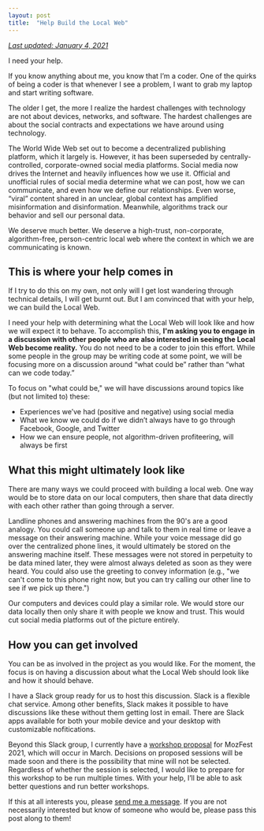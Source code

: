 ```yaml
---
layout: post
title:  "Help Build the Local Web"
---
```


_[Last updated: January 4, 2021](https://github.com/jlleblanc/blog.jlleblanc.com/blob/gh-pages/_posts/2020-12-29-help-build-the-local-web.md)_

I need your help.

If you know anything about me, you know that I’m a coder. One of the quirks of being a coder is that whenever I see a problem, I want to grab my laptop and start writing software.

The older I get, the more I realize the hardest challenges with technology are not about devices, networks, and software. The hardest challenges are about the social contracts and expectations we have around using technology.

The World Wide Web set out to become a decentralized publishing platform, which it largely is. However, it has been superseded by centrally-controlled, corporate-owned social media platforms. Social media now drives the Internet and heavily influences how we use it. Official and unofficial rules of social media determine what we can post, how we can communicate, and even how we define our relationships. Even worse, “viral” content shared in an unclear, global context has amplified misinformation and disinformation. Meanwhile, algorithms track our behavior and sell our personal data.

We deserve much better. We deserve a high-trust, non-corporate, algorithm-free, person-centric local web where the context in which we are communicating is known.
## This is where your help comes in
If I try to do this on my own, not only will I get lost wandering through technical details, I will get burnt out. But I am convinced that with your help, we can build the Local Web.

I need your help with determining what the Local Web will look like and how we will expect it to behave. To accomplish this, **I'm asking you to engage in a discussion with other people who are also interested in seeing the Local Web become reality.** You do not need to be a coder to join this effort. While some people in the group may be writing code at some point, we will be focusing more on a discussion around “what could be” rather than “what can we code today.”

To focus on "what could be," we will have discussions around topics like (but not limited to) these:

* Experiences we’ve had (positive and negative) using social media
* What we know we could do if we didn’t always have to go through Facebook, Google, and Twitter
* How we can ensure people, not algorithm-driven profiteering, will always be first
## What this might ultimately look like
There are many ways we could proceed with building a local web. One way would be to store data on our local computers, then share that data directly with each other rather than going through a server.

Landline phones and answering machines from the 90's are a good analogy. You could call someone up and talk to them in real time or leave a message on their answering machine. While your voice message did go over the centralized phone lines, it would ultimately be stored on the answering machine itself. These messages were not stored in perpetuity to be data mined later, they were almost always deleted as soon as they were heard. You could also use the greeting to convey information (e.g., "we can't come to this phone right now, but you can try calling our other line to see if we pick up there.")

Our computers and devices could play a similar role. We would store our data locally then only share it with people we know and trust. This would cut social media platforms out of the picture entirely.

## How you can get involved
You can be as involved in the project as you would like. For the moment, the focus is on having a discussion about what the Local Web should look like and how it should behave. 

I have a Slack group ready for us to host this discussion. Slack is a flexible chat service. Among other benefits, Slack makes it possible to have discussions like these without them getting lost in email. There are Slack apps available for both your mobile device and your desktop with customizable nofitications.

Beyond this Slack group, I currently have a [workshop proposal](https://pretalx.com/mozfest-2021/talk/review/NP89FKFXVEJCBELGV7CU8VVRZL7FKHLU) for MozFest 2021, which will occur in March. Decisions on proposed sessions will be made soon and there is the possibility that mine will not be selected. Regardless of whether the session is selected, I would like to prepare for this workshop to be run multiple times. With your help, I’ll be able to ask better questions and run better workshops.

If this at all interests you, please [send me a message](mailto:contact@jlleblanc.com?subject=Interested%20in%20building%20the%20Local%20Web). If you are not necessarily interested but know of someone who would be, please pass this post along to them!
